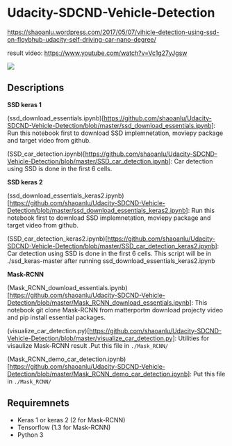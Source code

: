 # Udacity-SDCND-Vehicle-Detection

https://shaoanlu.wordpress.com/2017/05/07/vihicle-detection-using-ssd-on-floybhub-udacity-self-driving-car-nano-degree/


result video: https://www.youtube.com/watch?v=Vc1g27yJgsw

![](https://github.com/shaoanlu/Udacity-SDCND-Vehicle-Detection/raw/master/result.gif)

## Descriptions

**SSD keras 1**

(ssd_download_essentials.ipynb)[https://github.com/shaoanlu/Udacity-SDCND-Vehicle-Detection/blob/master/ssd_download_essentials.ipynb]: Run this notebook first to download SSD implemnetation, moviepy package and target video from github.

(SSD_car_detection.ipynb)[https://github.com/shaoanlu/Udacity-SDCND-Vehicle-Detection/blob/master/SSD_car_detection.ipynb]: Car detection using SSD is done in the first 6 cells.

**SSD keras 2**

(ssd_download_essentials_keras2.ipynb)[https://github.com/shaoanlu/Udacity-SDCND-Vehicle-Detection/blob/master/ssd_download_essentials_keras2.ipynb]: Run this notebook first to download SSD implemnetation, moviepy package and target video from github.

(SSD_car_detection_keras2.ipynb)[https://github.com/shaoanlu/Udacity-SDCND-Vehicle-Detection/blob/master/SSD_car_detection_keras2.ipynb]: Car detection using SSD is done in the first 6 cells. This script will be in ./ssd_keras-master after running ssd_download_essentials_keras2.ipynb

**Mask-RCNN**

(Mask_RCNN_download_essentials.ipynb)[https://github.com/shaoanlu/Udacity-SDCND-Vehicle-Detection/blob/master/Mask_RCNN_download_essentials.ipynb]: This notebook git clone Mask-RCNN from matterportm download projecty video and pip install essential packages.

(visualize_car_detection.py)[https://github.com/shaoanlu/Udacity-SDCND-Vehicle-Detection/blob/master/visualize_car_detection.py]: Utilities for visaulize Mask-RCNN result .Put this file in `./Mask_RCNN/`

(Mask_RCNN_demo_car_detection.ipynb)[https://github.com/shaoanlu/Udacity-SDCND-Vehicle-Detection/blob/master/Mask_RCNN_demo_car_detection.ipynb]: Put this file in `./Mask_RCNN/`

## Requiremnets

* Keras 1 or keras 2 (2 for Mask-RCNN)
* Tensorflow (1.3 for Mask-RCNN)
* Python 3
